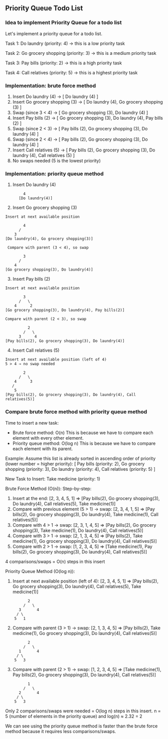 ## Priority Queue Todo List

### Idea to implement Priority Queue for a todo list

Let's implement a priority queue for a todo list.

Task 1: Do laundry (priority: 4) -> this is a low priority task

Task 2: Go grocery shopping (priority: 3) -> this is a medium priority task

Task 3: Pay bills (priority: 2) -> this is a high priority task

Task 4: Call relatives (priority: 5) -> this is a highest priority task

### Implementation: brute force method

1. Insert Do laundry (4) -> [ Do laundry (4) ]
2. Insert Go grocery shopping (3) -> [ Do laundry (4), Go grocery shopping (3) ]
3. Swap (since 3 < 4) -> [ Go grocery shopping (3), Do laundry (4) ]
4. Insert Pay bills (2) -> [ Go grocery shopping (3), Do laundry (4), Pay bills (2) ]
5. Swap (since 2 < 3) -> [ Pay bills (2), Go grocery shopping (3), Do laundry (4) ]
6. Swap (since 2 < 4) -> [ Pay bills (2), Go grocery shopping (3), Do laundry (4) ]
7. Insert Call relatives (5) -> [ Pay bills (2), Go grocery shopping (3), Do laundry (4), Call relatives (5) ]
8. No swaps needed (5 is the lowest priority)

### Implementation: priority queue method

1. Insert Do laundry (4)

```text
        4
      [Do laundry(4)]
```

2. Insert Go grocery shopping (3)

```text
Insert at next available position

        4
      /
    3
[Do laundry(4), Go grocery shopping(3)]
```

```text
 Compare with parent (3 < 4), so swap

        3
      /
    4
[Go grocery shopping(3), Do laundry(4)]
```

3. Insert Pay bills (2)

```text
Insert at next available position

        3
      /   \
    4      2
[Go grocery shopping(3), Do laundry(4), Pay bills(2)]
```

```text
Compare with parent (2 < 3), so swap

          2
        /   \
      3      4
[Pay bills(2), Go grocery shopping(3), Do laundry(4)]
```

4. Insert Call relatives (5)

```text
Insert at next available position (left of 4)
5 > 4 → no swap needed

        2
      /   \
    4      3
   /
    5
[Pay bills(2), Go grocery shopping(3), Do laundry(4), Call relatives(5)]
```

### Compare brute force method with priority queue method

Time to insert a new task:

- Brute force method: O(n) This is because we have to compare each element with every other element.
- Priority queue method: O(log n) This is because we have to compare each element with its parent.

Example:
Assume this list is already sorted in ascending order of priority (lower number = higher priority):
[
Pay bills (priority: 2),
Go grocery shopping (priority: 3),
Do laundry (priority: 4),
Call relatives (priority: 5)
]

New Task to Insert: Take medicine (priority: 1)

Brute Force Method (O(n)):
Step-by-step:

1. Insert at the end: [2, 3, 4, 5, 1] => [Pay bills(2), Go grocery shopping(3), Do laundry(4), Call relatives(5), Take medicine(1)]
2. Compare with previous element (5 > 1) → swap: [2, 3, 4, 1, 5] => [Pay bills(2), Go grocery shopping(3), Do laundry(4), Take medicine(1), Call relatives(5)]
3. Compare with 4 > 1 → swap: [2, 3, 1, 4, 5] => [Pay bills(2), Go grocery shopping(3), Take medicine(1), Do laundry(4), Call relatives(5)]
4. Compare with 3 > 1 → swap: [2, 1, 3, 4, 5] => [Pay bills(2), Take medicine(1), Go grocery shopping(3), Do laundry(4), Call relatives(5)]
5. Compare with 2 > 1 → swap: [1, 2, 3, 4, 5] => [Take medicine(1), Pay bills(2), Go grocery shopping(3), Do laundry(4), Call relatives(5)]

4 comparisons/swaps = O(n) steps in this insert

Priority Queue Method (O(log n)):

1. Insert at next available position (left of 4): [2, 3, 4, 5, 1] => [Pay bills(2), Go grocery shopping(3), Do laundry(4), Call relatives(5), Take medicine(1)]

```text
          2
        /   \
      3       4
     / \
    5   1
```

2. Compare with parent (3 > 1) → swap: [2, 1, 3, 4, 5] => [Pay bills(2), Take medicine(1), Go grocery shopping(3), Do laundry(4), Call relatives(5)]

```text
          2
        /   \
      1       4
     / \
    5   3
```

3. Compare with parent (2 > 1) → swap: [1, 2, 3, 4, 5] => [Take medicine(1), Pay bills(2), Go grocery shopping(3), Do laundry(4), Call relatives(5)]

```text
          1
        /   \
      2       4
     / \
    5   3
```

Only 2 comparisons/swaps were needed = O(log n) steps in this insert. n = 5 (number of elements in the priority queue) and log(n) ≈ 2.32 = 2

We can see using the priority queue method is faster than the brute force method because it requires less comparisons/swaps.
